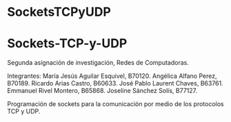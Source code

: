 # SocketsTCPyUDP

# Sockets-TCP-y-UDP

Segunda asignación de investigación, Redes de Computadoras.

Integrantes:
María Jesús Aguilar Esquivel, B70120.
Angélica Alfano Perez, B70189.
Ricardo Arias Castro, B60633.
José Pablo Laurent Chaves, B63761.
Emmanuel Rivel Montero, B65868.
Joseline Sánchez Solís, B77127.

Programación de sockets para la comunicación por medio de los protocolos TCP y UDP.
